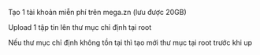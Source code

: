 Tạo 1 tài khoản miễn phí trên mega.zn (lưu được 20GB)

Upload 1 tập tin lên thư mục chỉ định tại root

Nếu thư mục chỉ định không tồn tại thì tạo mới thư mục tại root trước khi up

